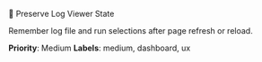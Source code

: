 💾 Preserve Log Viewer State

Remember log file and run selections after page refresh or reload.

**Priority**: Medium
**Labels**: medium, dashboard, ux

